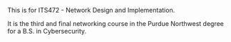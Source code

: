 This is for ITS472 - Network Design and Implementation.

It is the third and final networking course in the Purdue Northwest degree for a B.S. in Cybersecurity.
